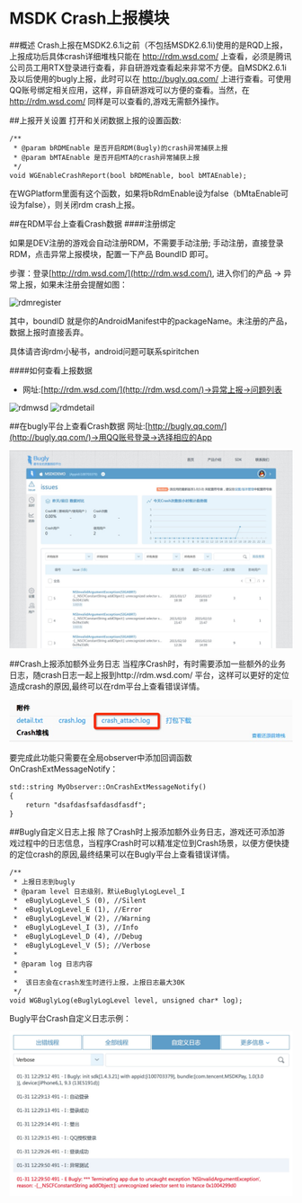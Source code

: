 MSDK Crash上报模块
===
##概述
Crash上报在MSDK2.6.1i之前（不包括MSDK2.6.1i)使用的是RQD上报，上报成功后具体crash详细堆栈只能在 http://rdm.wsd.com/ 上查看，必须是腾讯公司员工用RTX登录进行查看，非自研游戏查看起来非常不方便。自MSDK2.6.1i及以后使用的bugly上报，此时可以在 http://bugly.qq.com/ 上进行查看。可使用QQ账号绑定相关应用，这样，非自研游戏可以方便的查看。当然，在 http://rdm.wsd.com/ 同样是可以查看的,游戏无需额外操作。

##上报开关设置
打开和关闭数据上报的设置函数:
```
/**
 * @param bRDMEnable 是否开启RDM(Bugly)的crash异常捕获上报
 * @param bMTAEnable 是否开启MTA的crash异常捕获上报
 */
void WGEnableCrashReport(bool bRDMEnable, bool bMTAEnable);
```
在WGPlatform里面有这个函数，如果将bRdmEnable设为false（bMtaEnable可设为false），则关闭rdm crash上报。

##在RDM平台上查看Crash数据
####注册绑定

如果是DEV注册的游戏会自动注册RDM，不需要手动注册; 手动注册，直接登录RDM，点击异常上报模块，配置一下产品 BoundID 即可。

步骤：登录[http://rdm.wsd.com/](http://rdm.wsd.com/), 进入你们的产品 -> 异常上报，如果未注册会提醒如图：

![rdmregister](./rmdregister.png)

其中，boundID 就是你的AndroidManifest中的packageName。未注册的产品，数据上报时直接丢弃。

具体请咨询rdm小秘书，android问题可联系spiritchen

####如何查看上报数据
- 网址:[http://rdm.wsd.com/](http://rdm.wsd.com/)->异常上报->问题列表

![rdmwsd](./rdmwsd.png)
![rdmdetail](./rdmdetail.png)


##在bugly平台上查看Crash数据
网址:[http://bugly.qq.com/](http://bugly.qq.com/)->用QQ账号登录->选择相应的App

![rqd](./bugly1.png)

##Crash上报添加额外业务日志
当程序Crash时，有时需要添加一些额外的业务日志，随crash日志一起上报到http://rdm.wsd.com/ 平台，这样可以更好的定位造成crash的原因,最终可以在rdm平台上查看错误详情。

![rqd](./rqd_extramsg.png)

要完成此功能只需要在全局observer中添加回调函数OnCrashExtMessageNotify：
```
std::string MyObserver::OnCrashExtMessageNotify()
{
	return "dsafdasfsafdasdfasdf";
}
```

##Bugly自定义日志上报
除了Crash时上报添加额外业务日志，游戏还可添加游戏过程中的日志信息，当程序Crash时可以精准定位到Crash场景，以便方便快捷的定位crash的原因,最终结果可以在Bugly平台上查看错误详情。

```
/**
 * 上报日志到bugly
 * @param level 日志级别，默认eBuglyLogLevel_I
 * 	eBuglyLogLevel_S (0), //Silent
 *  eBuglyLogLevel_E (1), //Error
 *  eBuglyLogLevel_W (2), //Warning
 *  eBuglyLogLevel_I (3), //Info
 *  eBuglyLogLevel_D (4), //Debug
 *  eBuglyLogLevel_V (5); //Verbose
 *
 * @param log 日志内容
 *
 *  该日志会在crash发生时进行上报，上报日志最大30K
 */
void WGBuglyLog(eBuglyLogLevel level, unsigned char* log);
```
Bugly平台Crash自定义日志示例：

![rqd](./bugly_extramsg.png)
